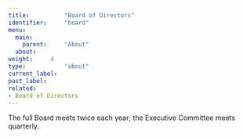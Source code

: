 ```yaml
---
title:          "Board of Directors"
identifier:     "board"
menu:
  main:
    parent:     "About"
  about:
weight:     4
type:           "about"
current_label:  
past_label:     
related:
- Board of Directors
---
```


<span class="lead-in">The full Board meets twice each year; the Executive Committee meets quarterly.</span>
